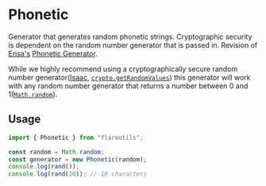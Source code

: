# Phonetic

Generator that generates random phonetic strings. Cryptographic security is dependent on the random number generator that is passed in. Revision of [Erisa's](https://erisa.uk) [Phonetic Generator](https://github.com/Erisa/starbin/blob/b8a333b781a893dcae60c4fb2638d34e63c6f568/index.js#L38).

While we highly recommend using a cryptographically secure random number generator([Isaac](/isaac/), [`crypto.getRandomValues`](https://developer.mozilla.org/en-US/docs/Web/API/Crypto/getRandomValues)) this generator will work with any random number generator that returns a number between 0 and 1([`Math.random`](https://developer.mozilla.org/en-US/docs/Web/JavaScript/Reference/Global_Objects/Math/random)).

## Usage

```ts
import { Phonetic } from "flareutils";

const random = Math.random;
const generator = new Phonetic(random);
console.log(rand());
console.log(rand(10)); // 10 characters
```
